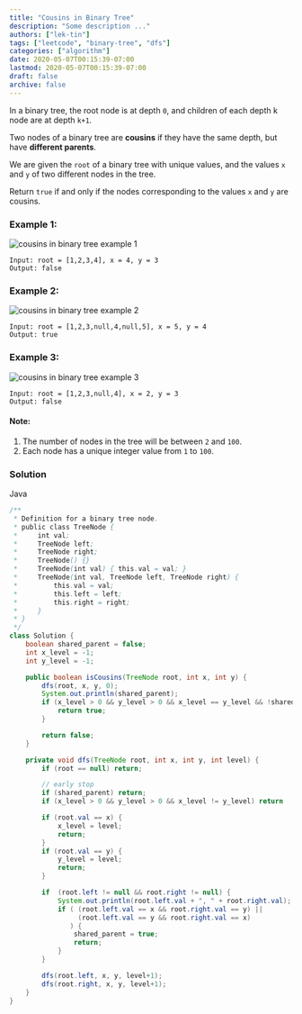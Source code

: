 ```yaml
---
title: "Cousins in Binary Tree"
description: "Some description ..."
authors: ["lek-tin"]
tags: ["leetcode", "binary-tree", "dfs"]
categories: ["algorithm"]
date: 2020-05-07T00:15:39-07:00
lastmod: 2020-05-07T00:15:39-07:00
draft: false
archive: false
---
```


In a binary tree, the root node is at depth `0`, and children of each depth k node are at depth `k+1`.  

Two nodes of a binary tree are **cousins** if they have the same depth, but have **different parents**.  

We are given the `root` of a binary tree with unique values, and the values `x` and `y` of two different nodes in the tree.  

Return `true` if and only if the nodes corresponding to the values `x` and `y` are cousins.  

### Example 1:

![cousins in binary tree example 1](/img/post/cousins-in-binary-tree-example-1.png)
```
Input: root = [1,2,3,4], x = 4, y = 3
Output: false
```

### Example 2:

![cousins in binary tree example 2](/img/post/cousins-in-binary-tree-example-2.png)
```
Input: root = [1,2,3,null,4,null,5], x = 5, y = 4
Output: true
```

### Example 3:

![cousins in binary tree example 3](/img/post/cousins-in-binary-tree-example-3.png)
```
Input: root = [1,2,3,null,4], x = 2, y = 3
Output: false
```

#### Note:

1. The number of nodes in the tree will be between `2` and `100`.
2. Each node has a unique integer value from `1` to `100`.

### Solution

Java
```java
/**
 * Definition for a binary tree node.
 * public class TreeNode {
 *     int val;
 *     TreeNode left;
 *     TreeNode right;
 *     TreeNode() {}
 *     TreeNode(int val) { this.val = val; }
 *     TreeNode(int val, TreeNode left, TreeNode right) {
 *         this.val = val;
 *         this.left = left;
 *         this.right = right;
 *     }
 * }
 */
class Solution {
    boolean shared_parent = false;
    int x_level = -1;
    int y_level = -1;

    public boolean isCousins(TreeNode root, int x, int y) {
        dfs(root, x, y, 0);
        System.out.println(shared_parent);
        if (x_level > 0 && y_level > 0 && x_level == y_level && !shared_parent) {
            return true;
        }

        return false;
    }

    private void dfs(TreeNode root, int x, int y, int level) {
        if (root == null) return;

        // early stop
        if (shared_parent) return;
        if (x_level > 0 && y_level > 0 && x_level != y_level) return

        if (root.val == x) {
            x_level = level;
            return;
        }
        if (root.val == y) {
            y_level = level;
            return;
        }

        if  (root.left != null && root.right != null) {
            System.out.println(root.left.val + ", " + root.right.val);
            if ( (root.left.val == x && root.right.val == y) ||
                 (root.left.val == y && root.right.val == x)
               ) {
                shared_parent = true;
                return;
            }
        }

        dfs(root.left, x, y, level+1);
        dfs(root.right, x, y, level+1);
    }
}
```

